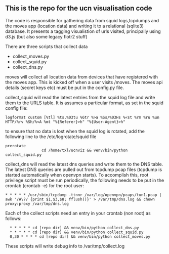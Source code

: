 ## This is the repo for the ucn visualisation code

The code is responsible for gathering data from squid logs,tcpdumps and the moves app (location data)  and writing it to a relational (sqlite3) database. It presents a tagging visualistion of urls visited, principally using d3.js (but also some legacy flotr2 stuff)

There are three scripts that collect data

- collect_moves.py
- collect_squid.py
- collect_dns.py

moves will collect all location data from devices that have registered with the moves app.  This is kicked off when a user visits /moves.  The moves api details (secret keys etc) must be put in the config.py file.

collect_squid will read the latest entries from the squid log file and write them to the URLS table.  It is assumes a particular format, as set in the squid config file:

```
logformat custom [%tl] %ts.%03tu %6tr %>a %Ss/%03Hs %<st %rm %ru %un HTTP/%rv %Sh/%<A %mt "%{Referer}>h" "%{User-Agent}>h"
```

to ensure that no data is lost when the squid log is rotated, add the following line to the /etc/logrotate/squid file

```
prerotate
                cd /home/txl/ucnviz && venv/bin/python collect_squid.py
```

collect_dns will read the latest dns queries and write them to the DNS table.  The latest DNS queries are pulled out from tcpdump pcap files (tcpdump is started automatically when openvpn starts).  To accomplish this, root privilege script must be run periodically, the following needs to be put in the crontab (crontab -e) for the root user:

```
* * * * * /usr/sbin/tcpdump -ttnnr /var/log/openvpn/pcaps/tun1.pcap | awk '/A\?/ {print $1,$3,$8; fflush()}' > /var/tmp/dns.log && chown proxy:proxy /var/tmp/dns.log
```

Each of the collect scripts need an entry in your crontab (non root) as follows:

```
  * * * * * cd [repo dir] && venv/bin/python collect_dns.py
  * * * * * cd [repo dir] && venv/bin/python collect_squid.py
  0,30 * * * * cd [repo dir] && venv/bin/python collect_moves.py  
```

These scripts will write debug info to /var/tmp/collect.log
